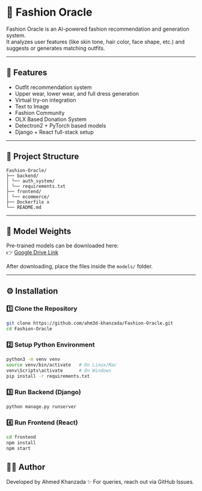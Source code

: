 # 🧥 Fashion Oracle

Fashion Oracle is an AI-powered fashion recommendation and generation system.  
It analyzes user features (like skin tone, hair color, face shape, etc.) and suggests or generates matching outfits.  

---

## 🚀 Features
- Outfit recommendation system  
- Upper wear, lower wear, and full dress generation  
- Virtual try-on integration
- Text to Image
- Fashion Community
- OLX Based Donation System  
- Detectron2 + PyTorch based models  
- Django + React full-stack setup


---

## 📂 Project Structure
```
Fashion-Oracle/
├── backend/
│ └── auth_system/
│ └── requirements.txt
├── frontend/
│ └── ecommerce/
├── Dockerfile x
└── README.md
```

---

## 🔗 Model Weights

Pre-trained models can be downloaded here:  
👉 [Google Drive Link](https://drive.google.com/your-model-link-here)

After downloading, place the files inside the `models/` folder.

---

## ⚙️ Installation

### 1️⃣ Clone the Repository
```bash
git clone https://github.com/ahm3d-khanzada/Fashion-Oracle.git
cd Fashion-Oracle
```
### 2️⃣ Setup Python Environment
```bash
python3 -m venv venv
source venv/bin/activate   # On Linux/Mac
venv\Scripts\activate      # On Windows
pip install -r requirements.txt
```
### 3️⃣ Run Backend (Django)
```bash
python manage.py runserver
```
### 4️⃣ Run Frontend (React)
```bash
cd frontend
npm install
npm start
```


## 👨‍💻 Author

Developed by Ahmed Khanzada ✨
For queries, reach out via GitHub Issues.
